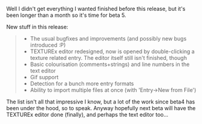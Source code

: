 Well I didn't get everything I wanted finished before this release, but it's been longer than a month so it's time for beta 5.

New stuff in this release:

> - The usual bugfixes and improvements (and possibly new bugs introduced :P)
> - TEXTUREx editor redesigned, now is opened by double-clicking a texture related entry. The editor itself still isn't finished, though
> - Basic colourisation (comments+strings) and line numbers in the text editor
> - Gif support
> - Detection for a bunch more entry formats
> - Ability to import multiple files at once (with 'Entry->New from File')

The list isn't all that impressive I know, but a lot of the work since beta4 has been under the hood, so to speak. Anyway hopefully next beta will have the TEXTUREx editor done (finally), and perhaps the text editor too...